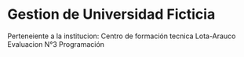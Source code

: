 # Gestion de Universidad Ficticia

Perteneiente a la institucion: Centro de formación tecnica Lota-Arauco
Evaluacion N°3 Programación

